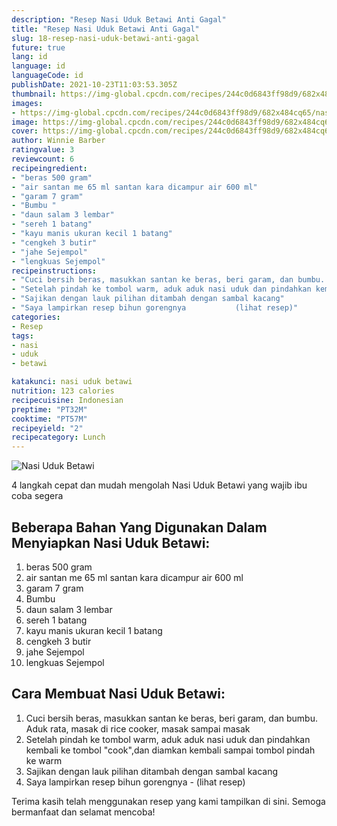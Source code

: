 ```yaml
---
description: "Resep Nasi Uduk Betawi Anti Gagal"
title: "Resep Nasi Uduk Betawi Anti Gagal"
slug: 18-resep-nasi-uduk-betawi-anti-gagal
future: true
lang: id
language: id
languageCode: id
publishDate: 2021-10-23T11:03:53.305Z 
thumbnail: https://img-global.cpcdn.com/recipes/244c0d6843ff98d9/682x484cq65/nasi-uduk-betawi-foto-resep-utama.webp
images:
- https://img-global.cpcdn.com/recipes/244c0d6843ff98d9/682x484cq65/nasi-uduk-betawi-foto-resep-utama.webp
image: https://img-global.cpcdn.com/recipes/244c0d6843ff98d9/682x484cq65/nasi-uduk-betawi-foto-resep-utama.webp
cover: https://img-global.cpcdn.com/recipes/244c0d6843ff98d9/682x484cq65/nasi-uduk-betawi-foto-resep-utama.webp
author: Winnie Barber
ratingvalue: 3
reviewcount: 6
recipeingredient:
- "beras 500 gram"
- "air santan me 65 ml santan kara dicampur air 600 ml"
- "garam 7 gram"
- "Bumbu "
- "daun salam 3 lembar"
- "sereh 1 batang"
- "kayu manis ukuran kecil 1 batang"
- "cengkeh 3 butir"
- "jahe Sejempol"
- "lengkuas Sejempol"
recipeinstructions:
- "Cuci bersih beras, masukkan santan ke beras, beri garam, dan bumbu. Aduk rata, masak di rice cooker, masak sampai masak"
- "Setelah pindah ke tombol warm, aduk aduk nasi uduk dan pindahkan kembali ke tombol &#34;cook&#34;,dan diamkan kembali sampai tombol pindah ke warm"
- "Sajikan dengan lauk pilihan ditambah dengan sambal kacang"
- "Saya lampirkan resep bihun gorengnya           (lihat resep)"
categories:
- Resep
tags:
- nasi
- uduk
- betawi

katakunci: nasi uduk betawi 
nutrition: 123 calories
recipecuisine: Indonesian
preptime: "PT32M"
cooktime: "PT57M"
recipeyield: "2"
recipecategory: Lunch
---
```



![Nasi Uduk Betawi](https://img-global.cpcdn.com/recipes/244c0d6843ff98d9/682x484cq65/nasi-uduk-betawi-foto-resep-utama.webp)

4 langkah cepat dan mudah mengolah  Nasi Uduk Betawi yang wajib ibu coba segera

<!--inarticleads1-->

## Beberapa Bahan Yang Digunakan Dalam Menyiapkan Nasi Uduk Betawi:

1. beras 500 gram
1. air santan me 65 ml santan kara dicampur air 600 ml
1. garam 7 gram
1. Bumbu 
1. daun salam 3 lembar
1. sereh 1 batang
1. kayu manis ukuran kecil 1 batang
1. cengkeh 3 butir
1. jahe Sejempol
1. lengkuas Sejempol



<!--inarticleads2-->

## Cara Membuat Nasi Uduk Betawi:

1. Cuci bersih beras, masukkan santan ke beras, beri garam, dan bumbu. Aduk rata, masak di rice cooker, masak sampai masak
1. Setelah pindah ke tombol warm, aduk aduk nasi uduk dan pindahkan kembali ke tombol &#34;cook&#34;,dan diamkan kembali sampai tombol pindah ke warm
1. Sajikan dengan lauk pilihan ditambah dengan sambal kacang
1. Saya lampirkan resep bihun gorengnya -           (lihat resep)




Terima kasih telah menggunakan resep yang kami tampilkan di sini. Semoga bermanfaat dan selamat mencoba!
